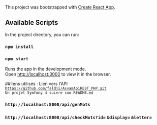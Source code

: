 This project was bootstrapped with [Create React App](https://github.com/facebook/create-react-app).

## Available Scripts

In the project directory, you can run:

### `npm install`
### `npm start`


Runs the app in the development mode.<br>
Open [http://localhost:3000](http://localhost:3000) to view it in the browser.


##liens utilisés : 
Lien vers l'API <code> https://github.com/faldji/AsvamApiREST_PHP.git</code><br>
``Un projet Symfony 4 suivre son README.md``<br>
### `http://localhost:8000/api/genMots`
### `http://localhost:8000/api/checkMots?id=` `&display=` `&letter=` ` `

